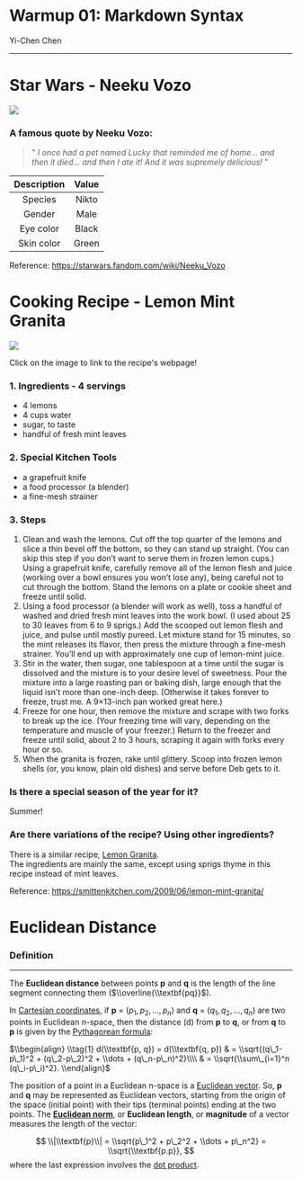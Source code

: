 Warmup 01: Markdown Syntax
================
Yi-Chen Chen

------------------------------------------------------------------------

**Star Wars** - Neeku Vozo
==========================

![](https://vignette.wikia.nocookie.net/starwars/images/4/47/Neeku_Resistance.png/revision/latest?cb=20190101033901)

### A famous quote by **Neeku Vozo**:

> " *I once had a pet named Lucky that reminded me of home…*
> *and then it died… and then I ate it!*
> *And it was supremely delicious!* "

| Description | Value |
|:-----------:|:-----:|
|   Species   | Nikto |
|    Gender   |  Male |
|  Eye color  | Black |
|  Skin color | Green |

Reference: <https://starwars.fandom.com/wiki/Neeku_Vozo>

**Cooking Recipe** - Lemon Mint Granita
=======================================

[![](https://smittenkitchendotcom.files.wordpress.com/2009/06/lemon-mint-granita.jpg?w=600)](https://smittenkitchen.com/2009/06/lemon-mint-granita/)

Click on the image to link to the recipe's webpage!

### **1. Ingredients** - 4 servings

-   4 lemons
-   4 cups water
-   sugar, to taste
-   handful of fresh mint leaves

### **2. Special Kitchen Tools**

-   a grapefruit knife
-   a food processor (a blender)
-   a fine-mesh strainer

### **3. Steps**

1.  Clean and wash the lemons. Cut off the top quarter of the lemons and slice a thin bevel off the bottom, so they can stand up straight. (You can skip this step if you don’t want to serve them in frozen lemon cups.) Using a grapefruit knife, carefully remove all of the lemon flesh and juice (working over a bowl ensures you won’t lose any), being careful not to cut through the bottom. Stand the lemons on a plate or cookie sheet and freeze until solid.
2.  Using a food processor (a blender will work as well), toss a handful of washed and dried fresh mint leaves into the work bowl. (I used about 25 to 30 leaves from 6 to 9 sprigs.) Add the scooped out lemon flesh and juice, and pulse until mostly pureed. Let mixture stand for 15 minutes, so the mint releases its flavor, then press the mixture through a fine-mesh strainer. You’ll end up with approximately one cup of lemon-mint juice.
3.  Stir in the water, then sugar, one tablespoon at a time until the sugar is dissolved and the mixture is to your desire level of sweetness. Pour the mixture into a large roasting pan or baking dish, large enough that the liquid isn’t more than one-inch deep. (Otherwise it takes forever to freeze, trust me. A 9×13-inch pan worked great here.)
4.  Freeze for one hour, then remove the mixture and scrape with two forks to break up the ice. (Your freezing time will vary, depending on the temperature and muscle of your freezer.) Return to the freezer and freeze until solid, about 2 to 3 hours, scraping it again with forks every hour or so.
5.  When the granita is frozen, rake until glittery. Scoop into frozen lemon shells (or, you know, plain old dishes) and serve before Deb gets to it.

### Is there a special season of the year for it?

Summer!

### Are there variations of the recipe? Using other ingredients?

There is a similar recipe, [Lemon Granita](https://www.foodnetwork.com/recipes/lemon-granita-recipe0-1942810). <br/>The ingredients are mainly the same, except using sprigs thyme in this recipe instead of mint leaves.

Reference: <https://smittenkitchen.com/2009/06/lemon-mint-granita/>

**Euclidean Distance**
======================

### Definition

------------------------------------------------------------------------

The **Euclidean distance** between points **p** and **q** is the length of the line segment connecting them ($\\overline{\\textbf{pq}}$).

In [Cartesian coordinates](https://en.wikipedia.org/wiki/Cartesian_coordinate_system), if **p** = (*p*<sub>1</sub>, *p*<sub>2</sub>, ..., *p*<sub>*n*</sub>) and **q** = (*q*<sub>1</sub>, *q*<sub>2</sub>, ..., *q*<sub>*n*</sub>) are two points in Euclidean *n*-space, then the distance (d) from **p** to **q**, or from **q** to **p** is given by the [Pythagorean formula](https://en.wikipedia.org/wiki/Pythagorean_theorem):

$\\begin{align} \\tag{1} d(\\textbf{p, q}) = d(\\textbf{q, p}) & = \\sqrt{(q\_1-p\_1)^2 + (q\_2-p\_2)^2 + \\dots + (q\_n-p\_n)^2}\\\\ & = \\sqrt{\\sum\_{i=1}^n (q\_i-p\_i)^2}. \\end{align}$

The position of a point in a Euclidean n-space is a [Euclidean vector](https://en.wikipedia.org/wiki/Euclidean_vector). So, **p** and **q** may be represented as Euclidean vectors, starting from the origin of the space (initial point) with their tips (terminal points) ending at the two points. The **[Euclidean norm](https://en.wikipedia.org/wiki/Norm_(mathematics)#Euclidean_norm)**, or **Euclidean length**, or **magnitude** of a vector measures the length of the vector:

$$
\\|\\textbf{p}\\| = \\sqrt{p\_1^2 + p\_2^2 + \\dots + p\_n^2} = \\sqrt{\\textbf{p.p}},
$$
where the last expression involves the [dot product](https://en.wikipedia.org/wiki/Dot_product).
